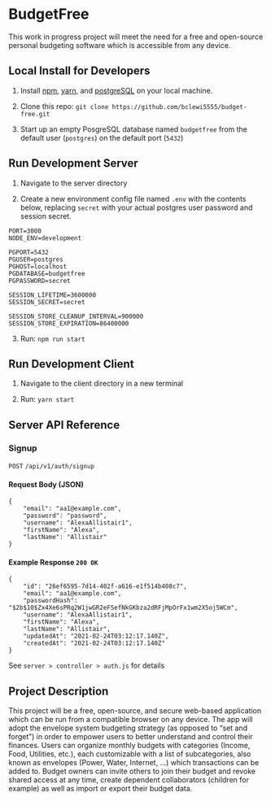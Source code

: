 # BudgetFree

This work in progress project will meet the need for a free and open-source personal budgeting software which is accessible from any device.

## Local Install for Developers

1. Install [npm](https://www.npmjs.com/), [yarn](https://classic.yarnpkg.com/), and [postgreSQL](https://www.postgresql.org/) on your local machine.

2. Clone this repo: `git clone https://github.com/bclewi5555/budget-free.git`

3. Start up an empty PosgreSQL database named `budgetfree` from the default user (`postgres`) on the default port (`5432`)

## Run Development Server

1. Navigate to the server directory

2. Create a new environment config file named `.env` with the contents below, replacing `secret` with your actual postgres user password and session secret.
```
PORT=3000
NODE_ENV=development

PGPORT=5432
PGUSER=postgres
PGHOST=localhost
PGDATABASE=budgetfree
PGPASSWORD=secret

SESSION_LIFETIME=3600000
SESSION_SECRET=secret

SESSION_STORE_CLEANUP_INTERVAL=900000
SESSION_STORE_EXPIRATION=86400000
```

3. Run: `npm run start`

## Run Development Client

1. Navigate to the client directory in a new terminal

2. Run: `yarn start`

## Server API Reference

### Signup
`POST` `/api/v1/auth/signup`
#### Request Body (JSON)
```
{
    "email": "aa1@example.com",
    "password": "password",
    "username": "AlexaAllistair1",
    "firstName": "Alexa",
    "lastName": "Allistair"
}
```
#### Example Response `200 OK`
```
{
    "id": "26ef6595-7d14-402f-a616-e1f514b408c7",
    "email": "aa1@example.com",
    "passwordHash":
"$2b$10$Zx4Xe6sPRq2W1jwGR2eFSefNkGKbza2dRFjMpOrFx1wm2X5oj5WCm",
    "username": "AlexaAllistair1",
    "firstName": "Alexa",
    "lastName": "Allistair",
    "updatedAt": "2021-02-24T03:12:17.140Z",
    "createdAt": "2021-02-24T03:12:17.140Z"
}
```

See `server > controller > auth.js` for details

## Project Description

This project will be a free, open-source, and secure web-based application which can be run from a compatible browser on any device. The app will adopt the envelope system budgeting strategy (as opposed to “set and forget”) in order to empower users to better understand and control their finances. Users can organize monthly budgets with categories (Income, Food, Utilities, etc.), each customizable with a list of subcategories, also known as envelopes (Power, Water, Internet, ...) which transactions can be added to. Budget owners can invite others to join their budget and revoke shared access at any time, create dependent collaborators (children for example) as well as import or export their budget data.
